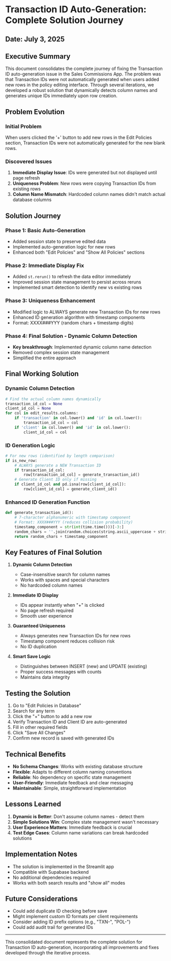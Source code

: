 # Transaction ID Auto-Generation: Complete Solution Journey

## Date: July 3, 2025

## Executive Summary

This document consolidates the complete journey of fixing the Transaction ID auto-generation issue in the Sales Commissions App. The problem was that Transaction IDs were not automatically generated when users added new rows in the policy editing interface. Through several iterations, we developed a robust solution that dynamically detects column names and generates unique IDs immediately upon row creation.

## Problem Evolution

### Initial Problem
When users clicked the '+' button to add new rows in the Edit Policies section, Transaction IDs were not automatically generated for the new blank rows.

### Discovered Issues
1. **Immediate Display Issue**: IDs were generated but not displayed until page refresh
2. **Uniqueness Problem**: New rows were copying Transaction IDs from existing rows
3. **Column Name Mismatch**: Hardcoded column names didn't match actual database columns

## Solution Journey

### Phase 1: Basic Auto-Generation
- Added session state to preserve edited data
- Implemented auto-generation logic for new rows
- Enhanced both "Edit Policies" and "Show All Policies" sections

### Phase 2: Immediate Display Fix
- Added `st.rerun()` to refresh the data editor immediately
- Improved session state management to persist across reruns
- Implemented smart detection to identify new vs existing rows

### Phase 3: Uniqueness Enhancement
- Modified logic to ALWAYS generate new Transaction IDs for new rows
- Enhanced ID generation algorithm with timestamp components
- Format: XXXX###YYY (random chars + timestamp digits)

### Phase 4: Final Solution - Dynamic Column Detection
- **Key breakthrough**: Implemented dynamic column name detection
- Removed complex session state management
- Simplified the entire approach

## Final Working Solution

### Dynamic Column Detection
```python
# Find the actual column names dynamically
transaction_id_col = None
client_id_col = None
for col in edit_results.columns:
    if 'transaction' in col.lower() and 'id' in col.lower():
        transaction_id_col = col
    if 'client' in col.lower() and 'id' in col.lower():
        client_id_col = col
```

### ID Generation Logic
```python
# For new rows (identified by length comparison)
if is_new_row:
    # ALWAYS generate a NEW Transaction ID
    if transaction_id_col:
        row[transaction_id_col] = generate_transaction_id()
    # Generate Client ID only if missing
    if client_id_col and pd.isna(row[client_id_col]):
        row[client_id_col] = generate_client_id()
```

### Enhanced ID Generation Function
```python
def generate_transaction_id():
    # 7-character alphanumeric with timestamp component
    # Format: XXXX###YYY (reduces collision probability)
    timestamp_component = str(int(time.time()))[-3:]
    random_chars = ''.join(random.choices(string.ascii_uppercase + string.digits, k=4))
    return random_chars + timestamp_component
```

## Key Features of Final Solution

1. **Dynamic Column Detection**
   - Case-insensitive search for column names
   - Works with spaces and special characters
   - No hardcoded column names

2. **Immediate ID Display**
   - IDs appear instantly when "+" is clicked
   - No page refresh required
   - Smooth user experience

3. **Guaranteed Uniqueness**
   - Always generates new Transaction IDs for new rows
   - Timestamp component reduces collision risk
   - No ID duplication

4. **Smart Save Logic**
   - Distinguishes between INSERT (new) and UPDATE (existing)
   - Proper success messages with counts
   - Maintains data integrity

## Testing the Solution

1. Go to "Edit Policies in Database"
2. Search for any term
3. Click the "+" button to add a new row
4. Verify Transaction ID and Client ID are auto-generated
5. Fill in other required fields
6. Click "Save All Changes"
7. Confirm new record is saved with generated IDs

## Technical Benefits

- **No Schema Changes**: Works with existing database structure
- **Flexible**: Adapts to different column naming conventions
- **Reliable**: No dependency on specific state management
- **User-Friendly**: Immediate feedback and clear messaging
- **Maintainable**: Simple, straightforward implementation

## Lessons Learned

1. **Dynamic is Better**: Don't assume column names - detect them
2. **Simple Solutions Win**: Complex state management wasn't necessary
3. **User Experience Matters**: Immediate feedback is crucial
4. **Test Edge Cases**: Column name variations can break hardcoded solutions

## Implementation Notes

- The solution is implemented in the Streamlit app
- Compatible with Supabase backend
- No additional dependencies required
- Works with both search results and "show all" modes

## Future Considerations

- Could add duplicate ID checking before save
- Might implement custom ID formats per client requirements
- Consider adding ID prefix options (e.g., "TXN-", "POL-")
- Could add audit trail for generated IDs

---

This consolidated document represents the complete solution for Transaction ID auto-generation, incorporating all improvements and fixes developed through the iterative process.
